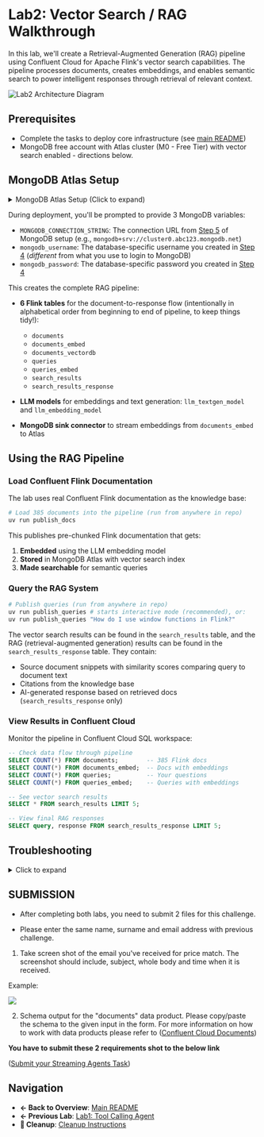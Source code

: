 # Lab2: Vector Search / RAG Walkthrough

In this lab, we'll create a Retrieval-Augmented Generation (RAG) pipeline using Confluent Cloud for Apache Flink's vector search capabilities. The pipeline processes documents, creates embeddings, and enables semantic search to power intelligent responses through retrieval of relevant context.

<img src="./assets/lab2/mongodb/00_lab2_architecture.png" alt="Lab2 Architecture Diagram"/>

## Prerequisites


- Complete the tasks to deploy core infrastructure (see [main README](./README.md))
- MongoDB free account with Atlas cluster (M0 - Free Tier) with vector search enabled - directions below.

## MongoDB Atlas Setup
<details>
<summary>MongoDB Atlas Setup (Click to expand)</summary>

### Step 1: Create MongoDB Atlas Account and Cluster

If running Lab2, set up a free MongoDB Atlas cluster:

#### 1. Create a **Project.**

<details open>
<summary>Click to collapse</summary>

<img src="./assets/lab2/mongodb/01_create_project.png" alt="Create Project" width="50%" />

</details>

#### 2. Create a **Cluster.**

<details open>
<summary>Click to collapse</summary>

<img src="./assets/lab2/mongodb/02_create_cluster.png" alt="Create Cluster" width="50%" />

</details>

#### 3. Choose the **Free Tier (M0).** Then choose your cloud provider as **AWS** and region as **us-east-1**. Unclick "preload sample dataset". Click **Create Cluster.**

<details open>
<summary>Click to collapse</summary>

<img src="./assets/lab2/mongodb/03_choose_free_tier_and_region.png" alt="Choose Free Tier" width="50%" />

</details>

#### 4. **Create a Database User.** **Write down the username and password** you choose, as they will be `mongodb_username` and `mongodb_password` that you will need to deploy Terraform later. Click **Create Database User** when you are done

   **Note:** the username and password you set up to access your database are the credentials you'll need to save for later, NOT the separate login you use for mongodb.com.

<details open>
<summary>Click to collapse</summary>

<img src="./assets/lab2/mongodb/04_create_database_user.png" alt="Create Database User" width="50%" />

</details>

#### 5. Click **Choose a Connection method.** => Shell => Copy the URL shown in **step 2.** This is the `MONGODB_CONNECTION_URL` you will need later. Don't worry about the rest of the command - you only need the URL that looks like `mongodb+srv://cluster0.xhgx1kr.mongodb.net`

#### 6. Go to **Network Access** in left sidebar. Click green **Add IP Address** button on the right. Then simply click the **Allow Access From Anywhere** button, or manually enter `0.0.0.0/0`. Click **Confirm.**

 ⚠️ **NOTE:** Important step! Confluent Cloud will not be able to connect to MongoDB without this rule. ⚠️

<details open>
<summary>Click to collapse</summary>

<img src="./assets/lab2/mongodb/05_network_access_allow_all.png" alt="Network Access" width="50%" />

</details>

#### 7. Next, from **Clusters** page, choose "Atlas Search" then click **Add my own data.** Enter

   Database name: `vector_search`

   Collection name: `documents`

<details open>
<summary>Click to collapse</summary>

<img src="./assets/lab2/mongodb/06_add_data_collection.png" alt="Add Data Collection" width="50%" />

</details>

#### 8. Next, click **Create Search Index.** Choose **Vector Search index, and name it `vector_search`

<details open>
<summary>Click to collapse</summary>
<img src="./assets/lab2/mongodb/07_create_vector_search_index.png" alt="Create Vector Index" width="50%" />

</details>

#### 9. Scroll down to the bottom and choose **JSON Editor.** Enter the following and click Next.

   ```json
   {
     "fields": [
       {
         "type": "vector",
         "path": "embedding",
         "numDimensions": 1536,
         "similarity": "cosine"
       }
     ]
   }
   ```

   </details>

During deployment, you'll be prompted to provide 3 MongoDB variables:
- `MONGODB_CONNECTION_STRING`: The connection URL from [Step 5](#step-1-create-mongodb-atlas-account-and-cluster) of MongoDB setup (e.g., `mongodb+srv://cluster0.abc123.mongodb.net`)
- `mongodb_username`: The database-specific username you created in [Step 4](#step-1-create-mongodb-atlas-account-and-cluster) (*different* from what you use to login to MongoDB)
- `mongodb_password`: The database-specific password you created in [Step 4](#step-1-create-mongodb-atlas-account-and-cluster)

This creates the complete RAG pipeline:
- **6 Flink tables** for the document-to-response flow (intentionally in alphabetical order from beginning to end of pipeline, to keep things tidy!):
  - `documents` 
  - `documents_embed`
  - `documents_vectordb` 
  - `queries`
  - `queries_embed`
  - `search_results`
  - `search_results_response`

- **LLM models** for embeddings and text generation: `llm_textgen_model` and `llm_embedding_model`
- **MongoDB sink connector** to stream embeddings from `documents_embed` to Atlas

## Using the RAG Pipeline

### Load Confluent Flink Documentation

The lab uses real Confluent Flink documentation as the knowledge base:

```bash
# Load 385 documents into the pipeline (run from anywhere in repo)
uv run publish_docs
```

This publishes pre-chunked Flink documentation that gets:
1. **Embedded** using the LLM embedding model
2. **Stored** in MongoDB Atlas with vector search index
3. **Made searchable** for semantic queries

### Query the RAG System

```bash
# Publish queries (run from anywhere in repo)
uv run publish_queries # starts interactive mode (recommended), or:
uv run publish_queries "How do I use window functions in Flink?"
```

The vector search results can be found in the `search_results` table, and the RAG (retrieval-augmented generation) results can be found in the  `search_results_response` table. They contain:

- Source document snippets with similarity scores comparing query to document text
- Citations from the knowledge base
- AI-generated response based on retrieved docs (`search_results_response` only)

### View Results in Confluent Cloud

Monitor the pipeline in Confluent Cloud SQL workspace:

```sql
-- Check data flow through pipeline
SELECT COUNT(*) FROM documents;        -- 385 Flink docs
SELECT COUNT(*) FROM documents_embed;  -- Docs with embeddings
SELECT COUNT(*) FROM queries;          -- Your questions
SELECT COUNT(*) FROM queries_embed;    -- Queries with embeddings

-- See vector search results
SELECT * FROM search_results LIMIT 5;

-- View final RAG responses
SELECT query, response FROM search_results_response LIMIT 5;
```

## Troubleshooting

<details>
<summary>Click to expand</summary>

### Script Issues
```bash
# If publish_docs.py fails
✗ Missing required dependencies!
→ Run: pip install .

✗ Terraform state not found!
→ Ensure you ran terraform apply successfully
```

### Pipeline Issues
```sql
-- Debug data flow (run in Confluent Cloud SQL workspace)
SELECT COUNT(*) FROM documents;                -- Should be 385 after publish_docs.py
SELECT COUNT(*) FROM documents_embed;          -- Should match documents count
SELECT COUNT(*) FROM queries;                  -- Number of queries you sent
SELECT COUNT(*) FROM search_results_response;  -- Final RAG responses
```

### MongoDB Issues
- **Connection failed**: Verify IP allowlist includes `0.0.0.0/0`
- **No vector search**: Confirm Atlas vector search index `vector_search` is active
- **Wrong credentials**: Use database user (not MongoDB.com login)

### Common Fixes
1. **Pipeline not processing**: Wait 30-60 seconds after publishing documents
2. **No query responses**: Check that LLM models are deployed in core infrastructure
3. **Empty results**: Verify MongoDB connector status in Confluent Cloud

</details>

## SUBMISSION
* After completing both labs, you need to submit 2 files for this challenge.

* Please enter the same name, surname and email address with previous challenge.

1) Take screen shot of the email you've received for price match. The screenshot should include, subject, whole body and time when it is received.

Example:

![](/assets/lab1/email.png)

2) Schema output for the "documents" data product. Please copy/paste the schema to the given input in the form. For more information on how to work with data products please refer to ([Confluent Cloud Documents](https://docs.confluent.io/cloud/current/overview.html))

**You have to submit these 2 requirements shot to the below link**

([Submit your Streaming Agents Task](https://forms.gle/R9GykZPZpLHA99rt9))



## Navigation

- **← Back to Overview**: [Main README](./README.md)
- **← Previous Lab**: [Lab1: Tool Calling Agent](./LAB1-Walkthrough.md)
- **🧹 Cleanup**: [Cleanup Instructions](./README.md#cleanup)

